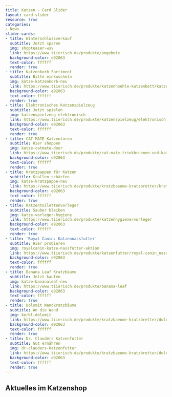 ```yaml
---
title: Katzen - Card Slider
layout: card-slider
resource: true
categories:
- News
slider-cards:
- title: Winterschlussverkauf
  subtitle: Jetzt sparen
  img: shopteaser-wsv
  link: https://www.tiierisch.de/produkte/angebote
  background-color: e92063
  text-color: ffffff
  render: true
- title: Katzenkorb Sortiment
  subtitle: Bitte einkuscheln
  img: katze-katzenkorb-neu
  link: https://www.tiierisch.de/produkte/katzenhoehle-katzenbett/katzenkorb
  background-color: e92063
  text-color: ffffff
  render: true
- title: Elektronisches Katzenspielzeug
  subtitle: Jetzt spielen
  img: katzenspielzeug-elektronisch
  link: https://www.tiierisch.de/produkte/katzenspielzeug/elektronisch
  background-color: e92063
  text-color: ffffff
  render: true
- title: CAT MATE Katzentüren
  subtitle: Hier shoppen
  img: katze-catmate-door
  link: https://www.tiierisch.de/produkte/cat-mate-trinkbrunnen-und-katzentueren
  background-color: e92063
  text-color: ffffff
  render: true
- title: Kratzpappen für Katzen
  subtitle: Krallen schärfen
  img: katze-kratzpappe-neu
  link: https://www.tiierisch.de/produkte/kratzbaeume-kratzbretter/kratzpappen
  background-color: e92063
  text-color: ffffff
  render: true
- title: Katzentoilettenvorleger
  subtitle: Sauber bleiben
  img: katze-vorleger-hygiene
  link: https://www.tiierisch.de/produkte/katzenhygiene/vorleger
  background-color: e92063
  text-color: ffffff
  render: true
- title: 'Royal Canin: Katzennassfutter'
  subtitle: Hier probieren
  img: royalcanin-katze-nassfutter-aktion
  link: https://www.tiierisch.de/produkte/katzenfutter/royal-canin_nassfutter
  background-color: e92063
  text-color: ffffff
  render: true
- title: Banana Leaf Kratzbäume
  subtitle: Jetzt kaufen
  img: katze-bananaleaf-neu
  link: https://www.tiierisch.de/produkte/banana-leaf
  background-color: e92063
  text-color: ffffff
  render: true
- title: Dolomit Wandkratzbäume
  subtitle: An die Wand
  img: kerbl-dolomit
  link: https://www.tiierisch.de/produkte/kratzbaeume-kratzbretter/dolomit
  background-color: e92063
  text-color: ffffff
  render: true
- title: Dr. Clauders Katzenfutter
  subtitle: Gut ernähren
  img: dr-clauders-katzenfutter
  link: https://www.tiierisch.de/produkte/kratzbaeume-kratzbretter/dolomit
  background-color: e92063
  text-color: ffffff
  render: true
---
```


## Aktuelles im Katzenshop
